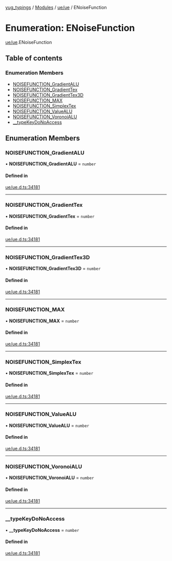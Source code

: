 [yug_typings](../README.md) / [Modules](../modules.md) / [ue/ue](../modules/ue_ue.md) / ENoiseFunction

# Enumeration: ENoiseFunction

[ue/ue](../modules/ue_ue.md).ENoiseFunction

## Table of contents

### Enumeration Members

- [NOISEFUNCTION\_GradientALU](ue_ue.ENoiseFunction.md#noisefunction_gradientalu)
- [NOISEFUNCTION\_GradientTex](ue_ue.ENoiseFunction.md#noisefunction_gradienttex)
- [NOISEFUNCTION\_GradientTex3D](ue_ue.ENoiseFunction.md#noisefunction_gradienttex3d)
- [NOISEFUNCTION\_MAX](ue_ue.ENoiseFunction.md#noisefunction_max)
- [NOISEFUNCTION\_SimplexTex](ue_ue.ENoiseFunction.md#noisefunction_simplextex)
- [NOISEFUNCTION\_ValueALU](ue_ue.ENoiseFunction.md#noisefunction_valuealu)
- [NOISEFUNCTION\_VoronoiALU](ue_ue.ENoiseFunction.md#noisefunction_voronoialu)
- [\_\_typeKeyDoNoAccess](ue_ue.ENoiseFunction.md#__typekeydonoaccess)

## Enumeration Members

### NOISEFUNCTION\_GradientALU

• **NOISEFUNCTION\_GradientALU** = `number`

#### Defined in

[ue/ue.d.ts:34181](https://github.com/YugMetaverse/yug_typings/blob/b7d9b19/ue/ue.d.ts#L34181)

___

### NOISEFUNCTION\_GradientTex

• **NOISEFUNCTION\_GradientTex** = `number`

#### Defined in

[ue/ue.d.ts:34181](https://github.com/YugMetaverse/yug_typings/blob/b7d9b19/ue/ue.d.ts#L34181)

___

### NOISEFUNCTION\_GradientTex3D

• **NOISEFUNCTION\_GradientTex3D** = `number`

#### Defined in

[ue/ue.d.ts:34181](https://github.com/YugMetaverse/yug_typings/blob/b7d9b19/ue/ue.d.ts#L34181)

___

### NOISEFUNCTION\_MAX

• **NOISEFUNCTION\_MAX** = `number`

#### Defined in

[ue/ue.d.ts:34181](https://github.com/YugMetaverse/yug_typings/blob/b7d9b19/ue/ue.d.ts#L34181)

___

### NOISEFUNCTION\_SimplexTex

• **NOISEFUNCTION\_SimplexTex** = `number`

#### Defined in

[ue/ue.d.ts:34181](https://github.com/YugMetaverse/yug_typings/blob/b7d9b19/ue/ue.d.ts#L34181)

___

### NOISEFUNCTION\_ValueALU

• **NOISEFUNCTION\_ValueALU** = `number`

#### Defined in

[ue/ue.d.ts:34181](https://github.com/YugMetaverse/yug_typings/blob/b7d9b19/ue/ue.d.ts#L34181)

___

### NOISEFUNCTION\_VoronoiALU

• **NOISEFUNCTION\_VoronoiALU** = `number`

#### Defined in

[ue/ue.d.ts:34181](https://github.com/YugMetaverse/yug_typings/blob/b7d9b19/ue/ue.d.ts#L34181)

___

### \_\_typeKeyDoNoAccess

• **\_\_typeKeyDoNoAccess** = `number`

#### Defined in

[ue/ue.d.ts:34181](https://github.com/YugMetaverse/yug_typings/blob/b7d9b19/ue/ue.d.ts#L34181)
